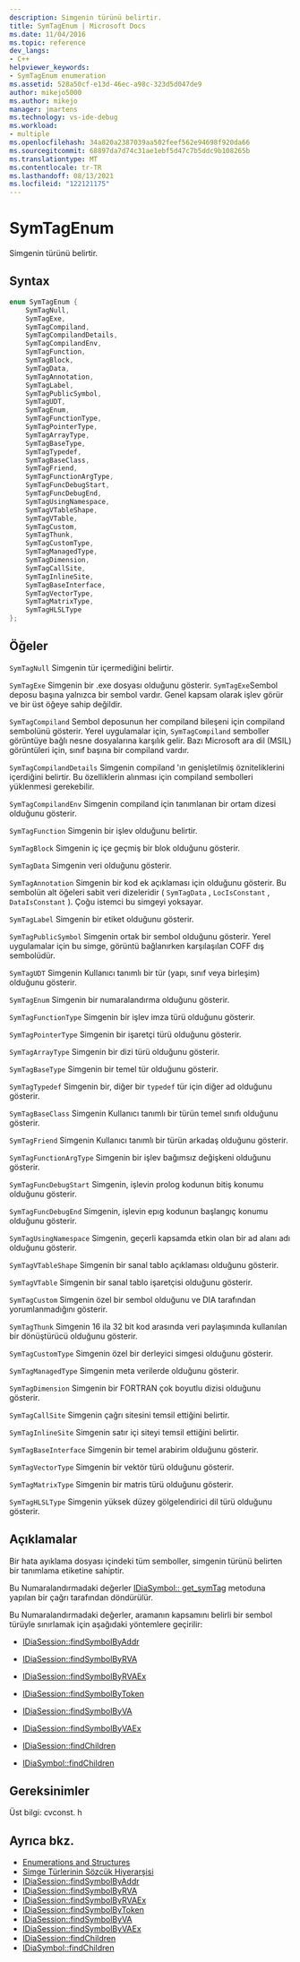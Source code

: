```yaml
---
description: Simgenin türünü belirtir.
title: SymTagEnum | Microsoft Docs
ms.date: 11/04/2016
ms.topic: reference
dev_langs:
- C++
helpviewer_keywords:
- SymTagEnum enumeration
ms.assetid: 528a50cf-e13d-46ec-a98c-323d5d047de9
author: mikejo5000
ms.author: mikejo
manager: jmartens
ms.technology: vs-ide-debug
ms.workload:
- multiple
ms.openlocfilehash: 34a820a2387039aa502feef562e94698f920da66
ms.sourcegitcommit: 68897da7d74c31ae1ebf5d47c7b5ddc9b108265b
ms.translationtype: MT
ms.contentlocale: tr-TR
ms.lasthandoff: 08/13/2021
ms.locfileid: "122121175"
---
```

# <a name="symtagenum"></a>SymTagEnum
Simgenin türünü belirtir.

## <a name="syntax"></a>Syntax

```C++
enum SymTagEnum {
    SymTagNull,
    SymTagExe,
    SymTagCompiland,
    SymTagCompilandDetails,
    SymTagCompilandEnv,
    SymTagFunction,
    SymTagBlock,
    SymTagData,
    SymTagAnnotation,
    SymTagLabel,
    SymTagPublicSymbol,
    SymTagUDT,
    SymTagEnum,
    SymTagFunctionType,
    SymTagPointerType,
    SymTagArrayType,
    SymTagBaseType,
    SymTagTypedef,
    SymTagBaseClass,
    SymTagFriend,
    SymTagFunctionArgType,
    SymTagFuncDebugStart,
    SymTagFuncDebugEnd,
    SymTagUsingNamespace,
    SymTagVTableShape,
    SymTagVTable,
    SymTagCustom,
    SymTagThunk,
    SymTagCustomType,
    SymTagManagedType,
    SymTagDimension,
    SymTagCallSite,
    SymTagInlineSite,
    SymTagBaseInterface,
    SymTagVectorType,
    SymTagMatrixType,
    SymTagHLSLType
};
```

## <a name="elements"></a>Öğeler
`SymTagNull` Simgenin tür içermediğini belirtir.

`SymTagExe` Simgenin bir .exe dosyası olduğunu gösterir. `SymTagExe`Sembol deposu başına yalnızca bir sembol vardır. Genel kapsam olarak işlev görür ve bir üst öğeye sahip değildir.

`SymTagCompiland` Sembol deposunun her compiland bileşeni için compiland sembolünü gösterir. Yerel uygulamalar için, `SymTagCompiland` semboller görüntüye bağlı nesne dosyalarına karşılık gelir. Bazı Microsoft ara dil (MSIL) görüntüleri için, sınıf başına bir compiland vardır.

`SymTagCompilandDetails` Simgenin compiland 'ın genişletilmiş özniteliklerini içerdiğini belirtir. Bu özelliklerin alınması için compiland sembolleri yüklenmesi gerekebilir.

`SymTagCompilandEnv` Simgenin compiland için tanımlanan bir ortam dizesi olduğunu gösterir.

`SymTagFunction` Simgenin bir işlev olduğunu belirtir.

`SymTagBlock` Simgenin iç içe geçmiş bir blok olduğunu gösterir.

`SymTagData` Simgenin veri olduğunu gösterir.

`SymTagAnnotation` Simgenin bir kod ek açıklaması için olduğunu gösterir. Bu sembolün alt öğeleri sabit veri dizeleridir ( `SymTagData` , `LocIsConstant` , `DataIsConstant` ). Çoğu istemci bu simgeyi yoksayar.

`SymTagLabel` Simgenin bir etiket olduğunu gösterir.

`SymTagPublicSymbol` Simgenin ortak bir sembol olduğunu gösterir. Yerel uygulamalar için bu simge, görüntü bağlanırken karşılaşılan COFF dış sembolüdür.

`SymTagUDT` Simgenin Kullanıcı tanımlı bir tür (yapı, sınıf veya birleşim) olduğunu gösterir.

`SymTagEnum` Simgenin bir numaralandırma olduğunu gösterir.

`SymTagFunctionType` Simgenin bir işlev imza türü olduğunu gösterir.

`SymTagPointerType` Simgenin bir işaretçi türü olduğunu gösterir.

`SymTagArrayType` Simgenin bir dizi türü olduğunu gösterir.

`SymTagBaseType` Simgenin bir temel tür olduğunu gösterir.

`SymTagTypedef` Simgenin bir, diğer bir `typedef` tür için diğer ad olduğunu gösterir.

`SymTagBaseClass` Simgenin Kullanıcı tanımlı bir türün temel sınıfı olduğunu gösterir.

`SymTagFriend` Simgenin Kullanıcı tanımlı bir türün arkadaş olduğunu gösterir.

`SymTagFunctionArgType` Simgenin bir işlev bağımsız değişkeni olduğunu gösterir.

`SymTagFuncDebugStart` Simgenin, işlevin prolog kodunun bitiş konumu olduğunu gösterir.

`SymTagFuncDebugEnd` Simgenin, işlevin epıg kodunun başlangıç konumu olduğunu gösterir.

`SymTagUsingNamespace` Simgenin, geçerli kapsamda etkin olan bir ad alanı adı olduğunu gösterir.

`SymTagVTableShape` Simgenin bir sanal tablo açıklaması olduğunu gösterir.

`SymTagVTable` Simgenin bir sanal tablo işaretçisi olduğunu gösterir.

`SymTagCustom` Simgenin özel bir sembol olduğunu ve DIA tarafından yorumlanmadığını gösterir.

`SymTagThunk` Simgenin 16 ila 32 bit kod arasında veri paylaşımında kullanılan bir dönüştürücü olduğunu gösterir.

`SymTagCustomType` Simgenin özel bir derleyici simgesi olduğunu gösterir.

`SymTagManagedType` Simgenin meta verilerde olduğunu gösterir.

`SymTagDimension` Simgenin bir FORTRAN çok boyutlu dizisi olduğunu gösterir.

`SymTagCallSite` Simgenin çağrı sitesini temsil ettiğini belirtir.

`SymTagInlineSite` Simgenin satır içi siteyi temsil ettiğini belirtir.

`SymTagBaseInterface` Simgenin bir temel arabirim olduğunu gösterir.

`SymTagVectorType` Simgenin bir vektör türü olduğunu gösterir.

`SymTagMatrixType` Simgenin bir matris türü olduğunu gösterir.

`SymTagHLSLType` Simgenin yüksek düzey gölgelendirici dil türü olduğunu gösterir.

## <a name="remarks"></a>Açıklamalar
Bir hata ayıklama dosyası içindeki tüm semboller, simgenin türünü belirten bir tanımlama etiketine sahiptir.

Bu Numaralandırmadaki değerler [IDiaSymbol:: get_symTag](../../debugger/debug-interface-access/idiasymbol-get-symtag.md) metoduna yapılan bir çağrı tarafından döndürülür.

Bu Numaralandırmadaki değerler, aramanın kapsamını belirli bir sembol türüyle sınırlamak için aşağıdaki yöntemlere geçirilir:

- [IDiaSession::findSymbolByAddr](../../debugger/debug-interface-access/idiasession-findsymbolbyaddr.md)

- [IDiaSession::findSymbolByRVA](../../debugger/debug-interface-access/idiasession-findsymbolbyrva.md)

- [IDiaSession::findSymbolByRVAEx](../../debugger/debug-interface-access/idiasession-findsymbolbyrvaex.md)

- [IDiaSession::findSymbolByToken](../../debugger/debug-interface-access/idiasession-findsymbolbytoken.md)

- [IDiaSession::findSymbolByVA](../../debugger/debug-interface-access/idiasession-findsymbolbyva.md)

- [IDiaSession::findSymbolByVAEx](../../debugger/debug-interface-access/idiasession-findsymbolbyvaex.md)

- [IDiaSession::findChildren](../../debugger/debug-interface-access/idiasession-findchildren.md)

- [IDiaSymbol::findChildren](../../debugger/debug-interface-access/idiasymbol-findchildren.md)

## <a name="requirements"></a>Gereksinimler
Üst bilgi: cvconst. h

## <a name="see-also"></a>Ayrıca bkz.
- [Enumerations and Structures](../../debugger/debug-interface-access/enumerations-and-structures.md)
- [Simge Türlerinin Sözcük Hiyerarşisi](../../debugger/debug-interface-access/lexical-hierarchy-of-symbol-types.md)
- [IDiaSession::findSymbolByAddr](../../debugger/debug-interface-access/idiasession-findsymbolbyaddr.md)
- [IDiaSession::findSymbolByRVA](../../debugger/debug-interface-access/idiasession-findsymbolbyrva.md)
- [IDiaSession::findSymbolByRVAEx](../../debugger/debug-interface-access/idiasession-findsymbolbyrvaex.md)
- [IDiaSession::findSymbolByToken](../../debugger/debug-interface-access/idiasession-findsymbolbytoken.md)
- [IDiaSession::findSymbolByVA](../../debugger/debug-interface-access/idiasession-findsymbolbyva.md)
- [IDiaSession::findSymbolByVAEx](../../debugger/debug-interface-access/idiasession-findsymbolbyvaex.md)
- [IDiaSession::findChildren](../../debugger/debug-interface-access/idiasession-findchildren.md)
- [IDiaSymbol::findChildren](../../debugger/debug-interface-access/idiasymbol-findchildren.md)
